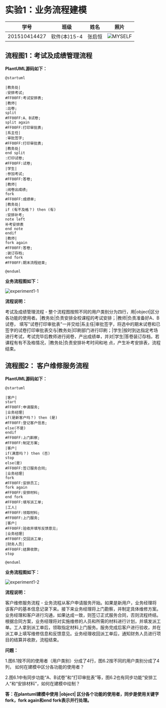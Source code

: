 # 实验1：业务流程建模

|学号|班级|姓名|照片|
|:-------:|:-------------: | :----------:|:---:|
|201510414427|软件(本)15-4|张启恒|![MYSELF](myself.png)|

## 流程图1：考试及成绩管理流程

**PlantUML源码如下：**

``` experiment1-flow1
@startuml

|教务处|
:安排考试;
#FF00FF:考试安排表;
|教师|
:出卷;
split
#FF00FF:A、B试卷;
split again
#FF00FF:打印审批表;
|系主任|
:审批签字;
#FF00FF:打印审批表;
|教务处|
end split
:打印试卷;
#FF00FF:试卷;
|学生|
:参加考试;
#FF00FF:答卷;
|教师|
:阅卷出成绩;
fork
#FF00FF:成绩单;
|教务处|
if (有不及格？) then (有)
:安排补考;
note left
补考安排表
end note
endif
|教师|
fork again
#FF00FF:答卷;
:装订存档;
end fork
#FF00FF:期末流程结束;

@enduml
```

**业务流程图如下：**

![experiment1-1](test1-1.png)

**流程说明：**

考试及成绩管理流程 - 整个流程图按照不同的用户类别分为四行，用|object|区分各功能的使用者。|教务处|负责安排全校课程的考试安排；|教师|负责准备好A、B试卷， 填写"试卷打印审批表"一并交给|系主任|审批签字，将选中的期末试卷和已签字的试卷打印审批表交与|教务处|印刷部门进行印刷；|学生|按时到达指定考场进行考试，考试完毕后教师进行阅卷，产出成绩单，并对|学生|答卷装订存档，若课程有有不及格情况，|教务处|负责安排补考时间和地 点，产生补考安排表，流程结束。


## 流程图2： 客户维修服务流程

**PlantUML源码如下：**

``` experiment1-flow2
@startuml

|客户|
start
#FF00FF:申请服务;
|业务经理|
if(是新客户吗？) then (是)
#FF00FF:登记客户信息;
else(不是)
endif
#FF00FF:上门斟察;
#FF00FF:制定方案;
|客户|
if(满意吗？) then (否)
stop
else(是)
#FF00FF:签订服务合同;
|业务经理|
fork
#FF00FF:安排员工;
fork again
#FF00FF:安排材料;
end fork
#FF00FF:填写派工单;
|工人|
#FF00FF:领取材料;
#FF00FF:上门服务;
|客户|
#FF00FF:验收并填写反馈意见;
|业务经理|
#FF00FF:交回派工单;
|财务人员|
#FF00FF:结算收款;
stop

@enduml
```

**业务流程图如下：**

![experiment1-2](test1-2.png)

**流程说明：**

客户维修服务流程 - 业务流程从客户申请服务开始。如果是新用户，业务经理将该客户的基本信息记录下来。接下来业务经理将上门勘察，并制定具体维修方案。业务经理和客户进行沟通，如果达成一致，则签订正式服务合同，否则流程终结。根据合同方案，业务经理将对实施维修的人员和所需的材料进行计划，并填发派工单。工人拿到派工单后，领取指定材料上门服务。服务完成后客户进行验收，并在派工单上填写维修信息和反馈意见。业务经理收回派工单后，通知财务人员进行项目的结算并收款，流程结束。

**问题：**

1.图6.1按不同的使用者（用户类别）分成了4行，图6.2按不同的用户类别分成了4列， 如何在建模中区分各功能的使用者？

2.图6.1中有同步功能“A、B试卷”和“打印审批表”等，图6.2也有同步功能“安排工人”和“安排材料”，如何在建模中绘制？

**答：在plantuml建模中使用 |object| 区分各个功能的使用者，同步是使用关键字fork，fork again和end fork表示并行处理。**

